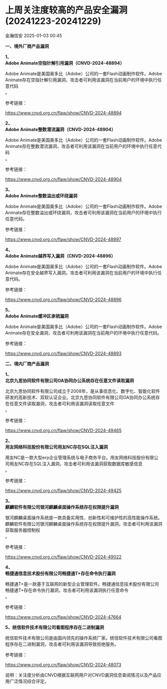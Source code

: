 #  上周关注度较高的产品安全漏洞(20241223-20241229)   
 金瀚信安   2025-01-03 00:45  
  
**一、境外厂商产品漏洞**  
  
**1、**  
**Adobe Animate空指针解引用漏洞（CNVD-2024-48894）**  
  
Adobe Animate是美国奥多比（Adobe）公司的一套Flash动画制作软件。Adobe Animate存在空指针解引用漏洞，攻击者可利用该漏洞在当前用户的环境中执行任意代码  
。  
  
参考链接：  
  
https://www.cnvd.org.cn/flaw/show/CNVD-2024-48894  
  
**2、**  
**Adobe Animate整数潜流漏洞（CNVD-2024-48904）**  
  
Adobe Animate是美国奥多比（Adobe）公司的一套Flash动画制作软件。Adobe Animate存在整数潜流漏洞，攻击者可利用该漏洞在当前用户的环境中执行任意代码  
。  
  
参考链接：  
  
https://www.cnvd.org.cn/flaw/show/CNVD-2024-48904  
  
**3、**  
**Adobe Animate整数溢出或环绕漏洞**  
  
Adobe Animate是美国奥多比（Adobe）公司的一套Flash动画制作软件。Adobe Animate存在整数溢出或环绕漏洞，攻击者可利用该漏洞在当前用户的环境中执行任意代码。  
  
参考链接：  
  
https://www.cnvd.org.cn/flaw/show/CNVD-2024-48897  
  
**4、**  
**Adobe Animate越界写入漏洞（CNVD-2024-48896）**  
  
Adobe Animate是美国奥多比（Adobe）公司的一套Flash动画制作软件。Adobe Animate存在安全越界写入漏洞，攻击者可利用该漏洞在当前用户的环境中执行任意代码。  
  
参考链接：  
  
https://www.cnvd.org.cn/flaw/show/CNVD-2024-48896  
  
**5、**  
**Adobe Animate缓冲区承销漏洞**  
  
Adobe Animate是美国奥多比（Adobe）公司的一套Flash动画制作软件。Adobe Animate存在安全漏洞，攻击者可利用该漏洞在当前用户的环境中执行任意代码。  
  
参考链接：  
  
https://www.cnvd.org.cn/flaw/show/CNVD-2024-48893  
  
  
**二、境内厂商产品漏洞**  
  
**1、**  
**北京九思协同软件有限公司OA协同办公系统存在任意文件读取漏洞**  
  
北京九思协同软件有限公司成立于2008年，是从事信息化、数字化、智能化软件研发的高新技术、双软认证企业。北京九思协同软件有限公司OA协同办公系统存在任意文件读取漏洞，攻击者可利用该漏洞读取任意文件  
。  
  
参考链接：  
  
https://www.cnvd.org.cn/flaw/show/CNVD-2024-49465  
  
**2、**  
**用友网络科技股份有限公司用友NC存在SQL注入漏洞**  
  
用友NC是一款大型erp企业管理系统与电子商务平台。用友网络科技股份有限公司用友NC存在SQL注入漏洞，攻击者可利用该漏洞获取数据库敏感信息  
。  
  
参考链接：  
  
https://www.cnvd.org.cn/flaw/show/CNVD-2024-49425  
  
**3、**  
**麒麟软件有限公司银河麒麟桌面操作系统存在权限提升漏洞**  
  
银河麒麟桌面操作系统是一款具备实用性、创新性和可维护性的高性能操作系统。麒麟软件有限公司银河麒麟桌面操作系统存在权限提升漏洞，攻击者可利用该漏洞获取服务器控制权  
。  
  
参考链接：  
  
https://www.cnvd.org.cn/flaw/show/CNVD-2024-49022  
  
**4、**  
**畅捷通信息技术股份有限公司畅捷通T+存在命令执行漏洞**  
  
畅捷通T+是一款基于互联网的新型企业管理软件。畅捷通信息技术股份有限公司畅捷通T+存在命令执行漏洞，攻击者可利用该漏洞执行任意命令  
。  
  
参考链接：  
  
https://www.cnvd.org.cn/flaw/show/CNVD-2024-47664  
  
**5、统信软件技术有限公司看图程序存在二进制漏洞**  
  
统信软件技术有限公司是由国内领先的操作系统厂家。统信软件技术有限公司看图程序存在二进制漏洞，攻击者可利用该漏洞导致拒绝服务。  
  
参考链接：  
  
https://www.cnvd.org.cn/flaw/show/CNVD-2024-48073  
  
  
说明：关注度分析由CNVD根据互联网用户对CNVD漏洞信息查阅情况以及产品应用广泛情况综合评定。  
  

